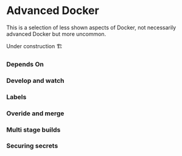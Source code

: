 # Advanced Docker 

This is a selection of less shown aspects of Docker, not necessarily advanced Docker but more uncommon.

Under construction 🏗️

### Depends On

### Develop and watch

### Labels

### Overide and merge

### Multi stage builds

### Securing secrets